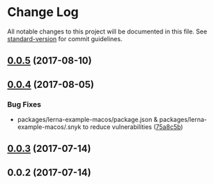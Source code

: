 # Change Log

All notable changes to this project will be documented in this file.
See [standard-version](https://github.com/conventional-changelog/standard-version) for commit guidelines.

<a name="0.0.5"></a>
## [0.0.5](https://github.com/jlegrone/lerna-monorepo-example/compare/@jlegrone/lerna-example-mac-os@0.0.4...@jlegrone/lerna-example-mac-os@0.0.5) (2017-08-10)




<a name="0.0.4"></a>
## [0.0.4](https://github.com/jlegrone/lerna-monorepo-example/compare/@jlegrone/lerna-example-mac-os@0.0.3...@jlegrone/lerna-example-mac-os@0.0.4) (2017-08-05)


### Bug Fixes

* packages/lerna-example-macos/package.json & packages/lerna-example-macos/.snyk to reduce vulnerabilities ([75a8c5b](https://github.com/jlegrone/lerna-monorepo-example/commit/75a8c5b))




<a name="0.0.3"></a>
## [0.0.3](https://github.com/jlegrone/lerna-monorepo-example/compare/@jlegrone/lerna-example-mac-os@0.0.2...@jlegrone/lerna-example-mac-os@0.0.3) (2017-07-14)




<a name="0.0.2"></a>
## 0.0.2 (2017-07-14)
